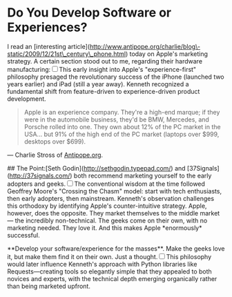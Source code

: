 # Do You Develop Software or Experiences?

  I read an \[interesting article](http://www.antipope.org/charlie/blog\-static/2009/12/21st\_century\_phone.html) today on Apple's marketing strategy. A certain section stood out to me, regarding their hardware manufacturing:<label for="sn-1" class="margin-toggle sidenote-number"></label><input type="checkbox" id="sn-1" class="margin-toggle"/><span class="sidenote">This early insight into Apple's "experience-first" philosophy presaged the revolutionary success of the iPhone (launched two years earlier) and iPad (still a year away). Kenneth recognized a fundamental shift from feature-driven to experience-driven product development.</span>

 
> Apple is an experience company. They're a high\-end marque; if they were in the automobile business, they'd be BMW, Mercedes, and Porsche rolled into one. They own about 12% of the PC market in the USA... but 91% of the high end of the PC market (laptops over $999, desktops over $699\).

 — Charlie Stross of [Antipope.org](http://www.antipope.org/charlie/blog-static/2009/12/21st_century_phone.html).

 \#\# The Point:\[Seth Godin](http://sethgodin.typepad.com/) and \[37Signals](http://37signals.com/) both recommend marketing yourself to the early adopters and geeks.<label for="sn-2" class="margin-toggle sidenote-number"></label><input type="checkbox" id="sn-2" class="margin-toggle"/><span class="sidenote">The conventional wisdom at the time followed Geoffrey Moore's "Crossing the Chasm" model: start with tech enthusiasts, then early adopters, then mainstream. Kenneth's observation challenges this orthodoxy by identifying Apple's counter-intuitive strategy.</span> Apple, however, does the opposite. They market themselves to the middle market — the incredibly non\-technical. The geeks come on their own, with no marketing needed. They love it. And this makes Apple \*enormously\* successful. 

 \*\*Develop your software/experience for the masses\*\*. Make the geeks love it, but make them find it on their own. Just a thought.<label for="sn-3" class="margin-toggle sidenote-number"></label><input type="checkbox" id="sn-3" class="margin-toggle"/><span class="sidenote">This philosophy would later influence Kenneth's approach with Python libraries like Requests—creating tools so elegantly simple that they appealed to both novices and experts, with the technical depth emerging organically rather than being marketed upfront.</span>

  